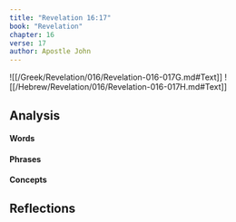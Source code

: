 ```yaml
---
title: "Revelation 16:17"
book: "Revelation"
chapter: 16
verse: 17
author: Apostle John
---
```

![[/Greek/Revelation/016/Revelation-016-017G.md#Text]]
![[/Hebrew/Revelation/016/Revelation-016-017H.md#Text]]

## Analysis

#### Words

#### Phrases

#### Concepts

## Reflections
